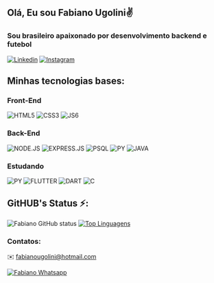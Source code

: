## Olá, Eu sou Fabiano Ugolini✌️
### Sou brasileiro apaixonado por desenvolvimento backend e futebol

[![Linkedin](https://img.shields.io/badge/LinkedIn-0077B5?style=for-the-badge&logo=linkedin&logoColor=white)](https://www.linkedin.com/in/fabiano-ugolini-578080240/) [![Instagram](https://img.shields.io/badge/Instagram-E4405F?style=for-the-badge&logo=instagram&logoColor=white)](https://www.instagram.com/fabianougolini)


## Minhas tecnologias bases:

### Front-End

![HTML5](https://img.shields.io/badge/HTML5-E34F26?style=for-the-badge&logo=html5&logoColor=white) ![CSS3](https://img.shields.io/badge/CSS3-1572B6?style=for-the-badge&logo=css3&logoColor=white) ![JS6](https://img.shields.io/badge/JavaScript-F7DF1E?style=for-the-badge&logo=javascript&logoColor=black)

### Back-End

![NODE.JS](https://img.shields.io/badge/Node.js-43853D?style=for-the-badge&logo=node.js&logoColor=white) ![EXPRESS.JS](https://img.shields.io/badge/Express.js-FFBC42?style=for-the-badge&logo=node.js&logoColor=white) ![PSQL](https://img.shields.io/badge/PostgreSQL-316192?style=for-the-badge&logo=postgresql&logoColor=white) ![PY](https://img.shields.io/badge/Python-007ACC?style=for-the-badge&logo=python&logoColor=white) ![JAVA](https://img.shields.io/badge/Java-ED8B00?style=for-the-badge&logo=openjdk&logoColor=white)

### Estudando

![PY](https://img.shields.io/badge/Python-14354C?style=for-the-badge&logo=python&logoColor=white) ![FLUTTER](https://img.shields.io/badge/Flutter-143502569B4C?style=for-the-badge&logo=flutter&logoColor=white) ![DART](https://img.shields.io/badge/Dart-777BB4?style=for-the-badge&logo=dart&logoColor=white) ![C](https://img.shields.io/badge/C-A8B9CC?style=for-the-badge&logo=c&logoColor=white)

## GitHUB's Status ⚡:

![Fabiano GitHub status](https://github-readme-stats.vercel.app/api?username=xUgolini&show_icons=true&theme=radical) [![Top Linguagens](https://github-readme-stats.vercel.app/api/top-langs/?username=xUgolini&layout=compact&theme=radical)](https://github.com/anuraghazra/github-readme-stats)


### Contatos:

✉️ fabianougolini@hotmail.com

[![Fabiano Whatsapp](https://img.shields.io/badge/WhatsApp-25D366?style=for-the-badge&logo=whatsapp&logoColor=white)](https://wa.me/message/NBSVOVB2N6GBM1)

